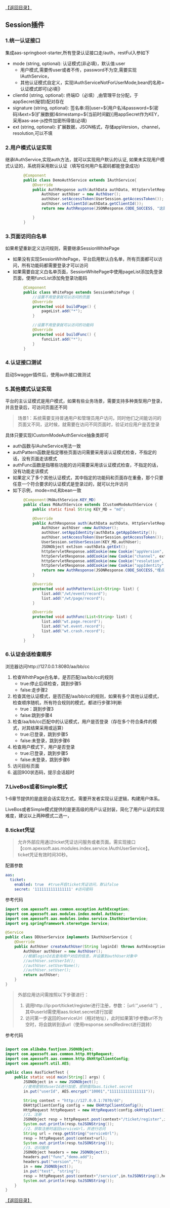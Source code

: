[【返回目录】](../README.md)

## Session插件

### 1.统一认证接口

集成aas-springboot-starter,所有登录认证接口走/auth，restFul入参如下

- mode (string, optional): 认证模式(非必填)，默认值:user
	- 用户模式,需要传user或者不传，password不为空,需要实现IAuthService，
	- 其他认证模式自定义，实现IAuthServiceNotForUserMode,bean的名称=认证模式即可(必填|)
- clientId  (string, optional): 终端ID（必填）,由管理平台分配，于appSecret(秘钥)配对存在
- signature (string, optional): 签名串:将[user=${用户名}&password=${密码}&ext=${扩展数据}&timestamp=${当前时间戳}]用appSecret作为KEY，采用aas-ase-js控件加密所得值(必填)
- ext (string, optional): 扩展数据，JSON格式，存储appVersion，channel，resolution,可以不填

### 2.用户模式认证实现

继承IAuthService,实现auth方法，就可以实现用户默认的认证,
如果未实现用户模式认证的，系统将采用默认认证（填写任何用户名密码都能登录成功）

```java
		@Component
		public class DemoAuthService extends IAuthService{
		    @Override
		    public AuthResponse auth(AuthData authData, HttpServletRequest httpServletRequest, HttpServletResponse httpServletResponse) throws AuthException {
		        AuthUser authUser = new AuthUser();
		        authUser.setAccessToken(UserSession.getAccessToken());
		        authUser.setClientId(authData.getClientId());
		        return new AuthResponse(JSONResponse.CODE_SUCCESS, "这是一个测试的认证", authUser);

		    }
		}
```


### 3.页面访问白名单

如果希望重新定义访问规则，需要继承SessionWhitePage

- 如果没有实现SessionWhitePage，平台启用默认白名单，所有页面都可以访问，所有功能码都需要登录才可以访问
- 如果需要自定义白名单页面，SessionWhitePage中使用pageList添加免登录页面，使用funcList添加免登录功能码

```java
		@Component
		public class WhitePage extends SessionWhitePage {
		    //设置不用登录就可以访问的页面
		    @Override
		    protected void buildPage() {
		        pageList.add("*");
		    }

		    //设置不用登录就可以访问的功能码
		    @Override
		    protected void buildFunc() {
		        funcList.add("*");
		    }
		}
```

### 4.认证接口测试

 启动Swagger插件后，使用auth接口做测试


### 5.其他模式认证实现

平台的主认证模式是用户模式，如果有些业务场景，需要支持多种类型用户登录，并且登录后，可访问页面还不同

> 场景1：系统需要支持普通用户和管理员用户访问，同时他们之间能访问的页面又不同，这时候，就需要在访问不同页面时，验证对应用户是否登录

具体只要实现ICustomModeAuthService抽象类即可

- auth函数与IAuheService用法一致
- authPattern函数是指定哪些页面访问需要采用该认证模式检查，不指定的话，没有页面走该模式
- authFunc函数是指哪些功能的访问需要采用该认证模式检查，不指定的话，没有功能走该模式
- 如果定义了多个其他认证模式，其中指定的功能码和页面存在重叠，那个只要任意一个符合要求的认证模式是登录过的，就可以允许访问
- 如下示例，mode=md,和bean一致
```java
		@Component(MdAuthService.KEY_MD)
		public class MdAuthService extends ICustomModeAuthService {
		    public static final String KEY_MD = "md";

		    @Override
		    public AuthResponse auth(AuthData authData, HttpServletRequest httpServletRequest, HttpServletResponse httpServletResponse) throws AuthException {
		        AuthUser authUser =new AuthUser();
		        authUser.setAppIdentity(authData.getAppIdentity());
		        authUser.setAccessToken(UserSession.getAccessToken());
		        UserSession.setUserSession(KEY_MD,authUser);
		        JSONObject extJson =authData.getExt();
		        httpServletResponse.addCookie(new Cookie("appVersion", extJson.getString("appVersion")));
		        httpServletResponse.addCookie(new Cookie("channel", extJson.getString("channel")));
		        httpServletResponse.addCookie(new Cookie("resolution", extJson.getString("resolution")));
		        httpServletResponse.addCookie(new Cookie("appIdentity", authData.getAppIdentity()));
		        return new AuthResponse(JSONResponse.CODE_SUCCESS,"埋点认证成功",UserSession.getAccessToken());
		    }

		    @Override
		    protected void authPattern(List<String> list) {
		        list.add("/wt/event/record");
		        list.add("/wt/page/record");
		    }

		    @Override
		    protected void authFunc(List<String> list) {
		        list.add("wt.page.record");
		        list.add("wt.event.record");
		        list.add("wt.crash.record");
		    }
		}
```

### 6.认证会话检查顺序

浏览器访问http://127.0.0.1:8080/aa/bb/cc

1.	检查WhithPage白名单，是否匹配/aa/bb/cc的规则
	- true:停止后续检查，跳到步骤5
	- false:走步骤2
2. 检查其他认证模式，是否匹配/aa/bb/cc的规则，如果有多个其他认证模式，检查顺序随机，所有符合规则的模式，都进行步骤3判断
	- true：跳到步骤3
	- false:跳到步骤4
3. 检查/aa/bb/cc匹配中的认证模式，用户是否登录（存在多个符合条件的模式，对其结果采用或运算）
	- true:已登录，跳到步骤5
	- false:未登录，跳到步骤6
4. 检查用户模式下，用户是否登录
	- true:已登录，跳到步骤5
	- false:未登录，跳到步骤6
5. 访问目标页面
6. 返回900状态码，提示会话超时


### 7.LiveBos或者Simple模式

1-6章节提供的是底层会话实现方式，需要开发者实现认证逻辑，构建用户体系。

LiveBos或者Simple模式提供的是更高级的用户认证封装，简化了用户认证的实现难度，建议以上两种模式二选一，

### 8.ticket凭证
>允许外部应用通过ticket凭证访问服务或者页面。需实现接口【com.apexsoft.aas.modules.index.service.IAuthUserService】。
>ticket凭证有效时间30秒。

配置参数

```yaml
aas:
  ticket:
    enabled: true  #true开启ticket凭证访问，默认false
    secret: '1111111111111111' #访问密码
```

参考代码

```java
import com.apexsoft.aas.common.exception.AuthException;
import com.apexsoft.aas.modules.index.model.AuthUser;
import com.apexsoft.aas.modules.index.service.IAuthUserService;
import org.springframework.stereotype.Service;

@Service
public class DDUserService implements IAuthUserService {
    @Override
    public AuthUser createAuthUser(String loginId) throws AuthException {
        AuthUser authUser = new AuthUser();
        //根据loginId去查询用户对应的信息，并设置到authUser对象中
        //authUser.setUserId();
        //authUser.setUserName();
        //authUser.setUser();
        return authUser;
    }
}
```

>外部应用访问需按照以下步骤进行：
>1. 调用http://ip:port/ticket/register进行注册，参数：｛url:'',userId:''｝,其中userId需使用aas.ticket.secret进行加密
>2. 访问第一步返回的serviceUrl（相对地址），此时如果第1步参数url不为空时，将会跳转到该url（使用response.sendRedirect进行跳转）

参考代码

```java

import com.alibaba.fastjson.JSONObject;
import com.apexsoft.aas.common.http.HttpRequest;
import com.apexsoft.aas.common.http.OkHttpClientConfig;
import com.apexsoft.util.AES;

public class AasTicketTest {
    public static void main(String[] args) {
        JSONObject in = new JSONObject();
        //使用密钥对userId进行加密，密钥值同aas.ticket.secret
        in.put("userId", AES.encrypt("10001","1111111111111111"));

        String context = "http://127.0.0.1:7070/dd";
        OkHttpClientConfig config = new OkHttpClientConfig();
        HttpRequest httpRequest = new HttpRequest(config.okHttpClient());
        //1、注册
        JSONObject resp = httpRequest.post(context+"/ticket/register",in.toJSONString());
        System.out.println(resp.toJSONString());
        //2、获取注册时返回serviceUrl，并进行访问
        String url = resp.getString("serviceUrl");
        resp = httpRequest.post(context+url);
        System.out.println(resp.toJSONString());
        //3、访问服务
        JSONObject headers = new JSONObject();
        headers.put("func","demo.add");
        headers.put("version","");
        in = new JSONObject();
        in.put("test", "string");
        resp = httpRequest.post(context+"/service",in.toJSONString(),headers);
        System.out.println(resp.toJSONString());
    }
}
```

[【返回目录】](../README.md)
